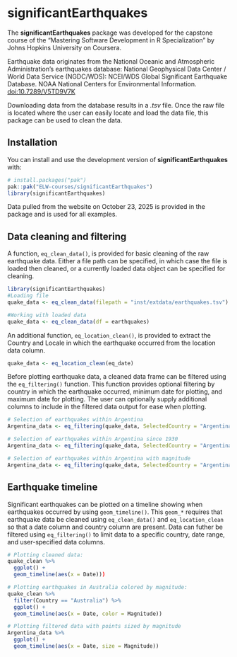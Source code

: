 
<!-- README.md is generated from README.Rmd. Please edit that file -->

# significantEarthquakes

<!-- badges: start -->

<!-- badges: end -->

The **significantEarthquakes** package was developed for the capstone
course of the “Mastering Software Development in R Specialization” by
Johns Hopkins University on Coursera.

Earthquake data originates from the National Oceanic and Atmospheric
Administration’s earthquakes database: National Geophysical Data Center
/ World Data Service (NGDC/WDS): NCEI/WDS Global Significant Earthquake
Database. NOAA National Centers for Environmental Information.
<doi:10.7289/V5TD9V7K>

Downloading data from the database results in a *.tsv* file. Once the
raw file is located where the user can easily locate and load the data
file, this package can be used to clean the data.

## Installation

You can install and use the development version of
**significantEarthquakes** with:

``` r
# install.packages("pak")
pak::pak("ELW-courses/significantEarthquakes")
library(significantEarthquakes)
```

Data pulled from the website on October 23, 2025 is provided in the
package and is used for all examples.

## Data cleaning and filtering

A function, `eq_clean_data()`, is provided for basic cleaning of the raw
earthquake data. Either a file path can be specified, in which case the
file is loaded then cleaned, or a currently loaded data object can be
specified for cleaning.

``` r
library(significantEarthquakes)
#Loading file
quake_data <- eq_clean_data(filepath = "inst/extdata/earthquakes.tsv")

#Working with loaded data
quake_data <- eq_clean_data(df = earthquakes)
```

An additional function, `eq_location_clean()`, is provided to extract
the Country and Locale in which the earthquake occurred from the
location data column.

``` r
quake_data <- eq_location_clean(eq_date)
```

Before plotting earthquake data, a cleaned data frame can be filtered
using the `eq_filtering()` function. This function provides optional
filtering by country in which the earthquake occurred, minimum date for
plotting, and maximum date for plotting. The user can optionally supply
additional columns to include in the filtered data output for ease when
plotting.

``` r
# Selection of earthquakes within Argentina
Argentina_data <- eq_filtering(quake_data, SelectedCountry = "Argentina")

# Selection of earthquakes within Argentina since 1930
Argentina_data <- eq_filtering(quake_data, SelectedCountry = "Argentina", MinDate = "1930-01-01")

# Selection of earthquakes within Argentina with magnitude
Argentina_data <- eq_filtering(quake_data, SelectedCountry = "Argentina", groupingBy = c("Magnitude"))
```

## Earthquake timeline

Significant earthquakes can be plotted on a timeline showing when
earthquakes occurred by using `geom_timeline()`. This `geom_*` requires
that earthquake data be cleaned using `eq_clean_data()` and
`eq_location_clean` so that a date column and country column are
present. Data can futher be filtered using `eq_filtering()` to limit
data to a specific country, date range, and user-specified data columns.

``` r
# Plotting cleaned data:
quake_clean %>%
  ggplot() +
  geom_timeline(aes(x = Date)))

# Plotting earthquakes in Australia colored by magnitude:
quake_clean %>%
  filter(Country == "Australia") %>%
  ggplot() +
  geom_timeline(aes(x = Date, color = Magnitude))

# Plotting filtered data with points sized by magnitude
Argentina_data %>%
  ggplot() +
  geom_timeline(aes(x = Date, size = Magnitude))
```
